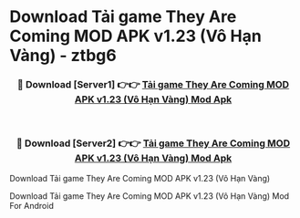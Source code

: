 # Download Tải game They Are Coming MOD APK v1.23 (Vô Hạn Vàng) - ztbg6


<div align="center">
<h3>🔴 Download [Server1] 👉👉 <a href="https://apk-comot.site?title=Tải_game_They_Are_Coming_MOD_APK_v1.23_(Vô_Hạn_Vàng)">Tải game They Are Coming MOD APK v1.23 (Vô Hạn Vàng) Mod Apk</a></h3><br>
<h3>🔴 Download [Server2] 👉👉 <a href="https://apk-comot.site?title=Tải_game_They_Are_Coming_MOD_APK_v1.23_(Vô_Hạn_Vàng)">Tải game They Are Coming MOD APK v1.23 (Vô Hạn Vàng) Mod Apk</a></h3>
</div>



Download Tải game They Are Coming MOD APK v1.23 (Vô Hạn Vàng) 

Download Tải game They Are Coming MOD APK v1.23 (Vô Hạn Vàng) Mod For Android
